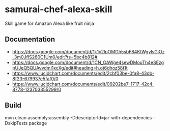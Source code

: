 # samurai-chef-alexa-skill
Skill game for Amazon Alexa like fruit ninja

## Documentation
- https://docs.google.com/document/d/1k1x2lpOMGh5sbF84KtWgylsGiOz_3m0JfIS260C1Um0/edit?ts=5bc4b812#
- https://docs.google.com/document/d/1CN_OAWge4sewDMouTh4eSEzgpUJeQ5QUAvvdmI1xcXg/edit#heading=h.ot6dhoz58t1t
- https://www.lucidchart.com/documents/edit/2cbf03be-0fa8-43db-8f23-679937e5faf0/0
- https://www.lucidchart.com/documents/edit/09202be7-1717-42c4-8778-123703355299/0

## Build
mvn clean assembly:assembly -DdescriptorId=jar-with-dependencies -DskipTests package
